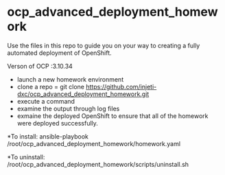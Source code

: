 # ocp_advanced_deployment_homework
Use the files in this repo to guide you on your way to creating
a fully automated deployment of OpenShift.

Verson of OCP :3.10.34

* launch a new homework environment
* clone a repo = git clone https://github.com/injeti-dxc/ocp_advanced_deployment_homework.git
* execute a command
* examine the output through log files
* exmaine the deployed OpenShift to ensure that all of the homework were deployed successfully.


*To install: ansible-playbook /root/ocp_advanced_deployment_homework/homework.yaml


*To uninstall:  /root/ocp_advanced_deployment_homework/scripts/uninstall.sh
